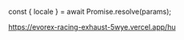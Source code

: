 const { locale } = await Promise.resolve(params);

https://evorex-racing-exhaust-5wye.vercel.app/hu

